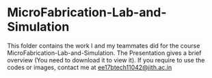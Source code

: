 # MicroFabrication-Lab-and-Simulation

This folder contains the work I and my teammates did for the course MicroFabrication-Lab-and-Simulation.
The Presentation gives a brief overview (You need to download it to view it). If you require to use the codes or images, contact me at ee17btech11042@iith.ac.in
